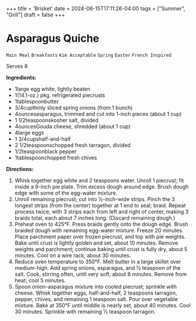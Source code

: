 +++
title = 'Brisket'
date = 2024-06-15T17:11:26-04:00
tags = ["Summer", "Grill"]
draft = false
+++
# Asparagus Quiche

`Main Meal` `Breakfasts` `Kim Acceptable` `Spring` `Easter` `French Inspired`

Serves 8

**Ingredients:**

- 1large egg white, lightly beaten
- 1(14.1-oz.) pkg. refrigerated piecrusts
- 1tablespoonbutter
- 3/4cupthinly sliced spring onions (from 1 bunch)
- 4ouncesasparagus, trimmed and cut into 1-inch pieces (about 1 cup)
- 1 1/2teaspoonskosher salt, divided
- 4ouncesGouda cheese, shredded (about 1 cup)
- 4large eggs
- 1 3/4cupshalf-and-half
- 2 1/2teaspoonschopped fresh tarragon, divided
- 1/2teaspoonblack pepper
- 1tablespoonchopped fresh chives

**Directions:**

1. Whisk together egg white and 2 teaspoons water. Unroll 1 piecrust; fit inside a 9-inch pie plate. Trim excess dough around edge. Brush dough edge with some of the egg-water mixture.
2. Unroll remaining piecrust; cut into 1⁄2-inch-wide strips. Pinch the 3 longest strips (from the center) together at 1 end to seal; braid. Repeat process twice, with 3 strips each from left and right of center, making 3 braids total, each about 7 inches long. (Discard remaining dough.)
3. Preheat oven to 425°F. Press braids gently onto the dough edge. Brush braided dough with remaining egg-water mixture. Freeze 20 minutes. Place parchment paper over frozen piecrust, and top with pie weights. Bake until crust is lightly golden and set, about 10 minutes. Remove weights and parchment; continue baking until crust is fully dry, about 5 minutes. Cool on a wire rack, about 30 minutes.
4. Reduce oven temperature to 350°F. Melt butter in a large skillet over medium-high. Add spring onions, asparagus, and 1⁄2 teaspoon of the salt. Cook, stirring often, until very soft, about 8 minutes. Remove from heat; cool 5 minutes.
5. Spoon onion-asparagus mixture into cooled piecrust; sprinkle with cheese. Whisk together eggs, half-and-half, 2 teaspoons tarragon, pepper, chives, and remaining 1 teaspoon salt. Pour over vegetable mixture. Bake at 350°F until middle is nearly set, about 40 minutes. Cool 30 minutes. Sprinkle with remaining 1⁄2 teaspoon tarragon.
